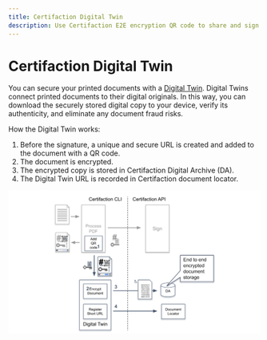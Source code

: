 ```yaml
---
title: Certifaction Digital Twin
description: Use Certifaction E2E encryption QR code to share and sign highly confidentiy documents
---
```


# Certifaction Digital Twin

You can secure your printed documents with a [Digital Twin](https://certifaction.com/digital-twin/).
Digital Twins connect printed documents to their digital originals.
In this way, you can download the securely stored digital copy to your device, verify its authenticity,
and eliminate any document fraud risks.

How the Digital Twin works:

1.  Before the signature, a unique and secure URL is created and added to the document with a QR code.
2.  The document is encrypted.
3.  The encrypted copy is stored in Certifaction Digital Archive (DA).
4.  The Digital Twin URL is recorded in Certifaction document locator.

![Document digital twin diagram](../assets/document-digital-twin-diagram.png)
